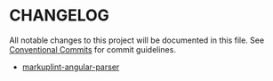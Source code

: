 # CHANGELOG

All notable changes to this project will be documented in this file.
See [Conventional Commits](https://conventionalcommits.org) for commit guidelines.

- [markuplint-angular-parser](./packages/angular-parser/CHANGELOG.md)
